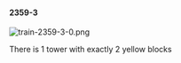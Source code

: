 #### 2359-3
![train-2359-3-0.png](https://github.com/lil-lab/nlvr/raw/master/nlvr/train/images/29/train-2359-3-0.png "train-2359-3-0.png")

There is 1 tower with exactly 2 yellow blocks